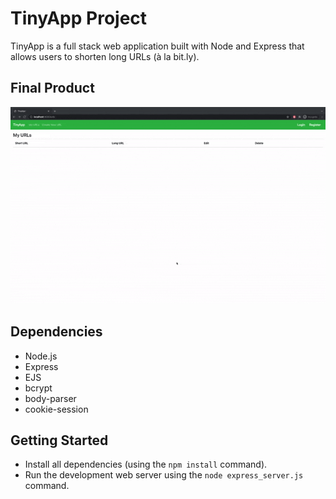# TinyApp Project

TinyApp is a full stack web application built with Node and Express that allows users to shorten long URLs (à la bit.ly).

## Final Product

!["TinyApp Run-through"](https://github.com/SGrossett/tinyapp/blob/main/docs/TinyApp.gif?raw=true)

## Dependencies

- Node.js
- Express
- EJS
- bcrypt
- body-parser
- cookie-session

## Getting Started

- Install all dependencies (using the `npm install` command).
- Run the development web server using the `node express_server.js` command.
